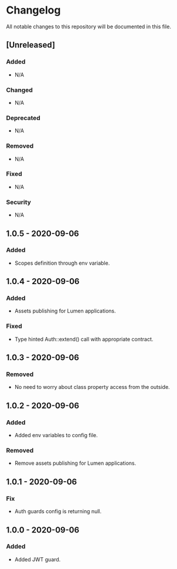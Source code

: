 # Changelog

All notable changes to this repository will be documented in this file.

## [Unreleased]

### Added

- N/A

### Changed

- N/A

### Deprecated

- N/A

### Removed

- N/A

### Fixed

- N/A

### Security

- N/A

## 1.0.5 - 2020-09-06

### Added

- Scopes definition through env variable.

## 1.0.4 - 2020-09-06

### Added

- Assets publishing for Lumen applications.

### Fixed

- Type hinted Auth::extend() call with appropriate contract.

## 1.0.3 - 2020-09-06

### Removed

- No need to worry about class property access from the outside.

## 1.0.2 - 2020-09-06

### Added

- Added env variables to config file.

### Removed

- Remove assets publishing for Lumen applications.

## 1.0.1 - 2020-09-06

### Fix

- Auth guards config is returning null.

## 1.0.0 - 2020-09-06

### Added

- Added JWT guard.
